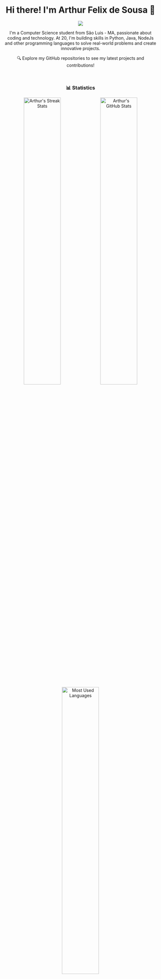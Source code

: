 <h1 align="center">Hi there! I'm Arthur Felix de Sousa 👋</h1>

<p align="center">
  <a href="https://git.io/typing-svg">
    <img src="https://readme-typing-svg.herokuapp.com/?color=000000&size=35&center=true&vCenter=true&width=1000&lines=HELLO,+My+name+is+Arthur;I'm+20+years+old;I'm+from+Brazil;Be+Welcome!+:%29"/>
  </a>
</p>

<p align="center">
  I'm a Computer Science student from São Luis - MA, passionate about coding and technology. At 20, I'm building skills in Python, Java, NodeJs and other programming languages to solve real-world problems and create innovative projects.
</p>

<p align="center">
  🔍 Explore my GitHub repositories to see my latest projects and contributions!
</p>

<br>

<h3 align="center">📊 Statistics</h3>

<p align="center">
  <img width="49%" src="https://streak-stats.demolab.com/?user=thurflecks&theme=transparent" alt="Arthur's Streak Stats"/>
  <img width="49%" src="https://github-readme-stats-git-masterrstaa-rickstaa.vercel.app/api?username=thurflecks&show_icons=true&locale=en&theme=transparent" alt="Arthur's GitHub Stats"/>
</p>

<p align="center">
  <img width="49%" src="https://github-readme-stats-git-masterrstaa-rickstaa.vercel.app/api/top-langs?username=thurflecks&show_icons=true&locale=en&layout=compact&theme=transparent" alt="Most Used Languages"/>
</p>
